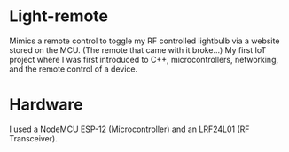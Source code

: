 # Light-remote
Mimics a remote control to toggle my RF controlled lightbulb via a website stored on the MCU. (The remote that came with it broke...)
My first IoT project where I was first introduced to C++, microcontrollers, networking, and the remote control of a device.
# Hardware
I used a NodeMCU ESP-12 (Microcontroller) and an LRF24L01 (RF Transceiver).

